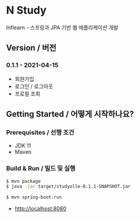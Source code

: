 # N Study

Inflearn - 스프링과 JPA 기반 웹 애플리케이션 개발

## Version / 버전

### 0.1.1 - 2021-04-15

- 회원가입
- 로그인 / 로그아웃
- 프로필 조회

## Getting Started / 어떻게 시작하나요?

### Prerequisites / 선행 조건

- JDK 11
- Maven

### Build & Run / 빌드 및 실행

```bash
$ mvn package
$ java -jar target/studyolle-0.1.1-SNAPSHOT.jar
```

```bash
$ mvn spring-boot:run
```

* [http://localhost:8080](http://localhost:8080)

